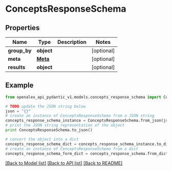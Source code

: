 # ConceptsResponseSchema


## Properties
Name | Type | Description | Notes
------------ | ------------- | ------------- | -------------
**group_by** | **object** |  | [optional] 
**meta** | [**Meta**](Meta.md) |  | [optional] 
**results** | **object** |  | [optional] 

## Example

```python
from openalex_api_pydantic_v1.models.concepts_response_schema import ConceptsResponseSchema

# TODO update the JSON string below
json = "{}"
# create an instance of ConceptsResponseSchema from a JSON string
concepts_response_schema_instance = ConceptsResponseSchema.from_json(json)
# print the JSON string representation of the object
print ConceptsResponseSchema.to_json()

# convert the object into a dict
concepts_response_schema_dict = concepts_response_schema_instance.to_dict()
# create an instance of ConceptsResponseSchema from a dict
concepts_response_schema_form_dict = concepts_response_schema.from_dict(concepts_response_schema_dict)
```
[[Back to Model list]](../README.md#documentation-for-models) [[Back to API list]](../README.md#documentation-for-api-endpoints) [[Back to README]](../README.md)


